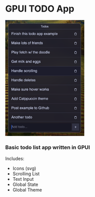 # GPUI TODO App

<img src="screengrab.png" alt="drawing" style="width:250px;"/>

### Basic todo list app written in GPUI

Includes:
* Icons (svg)
* Scrolling List
* Text Input
* Global State
* Global Theme
